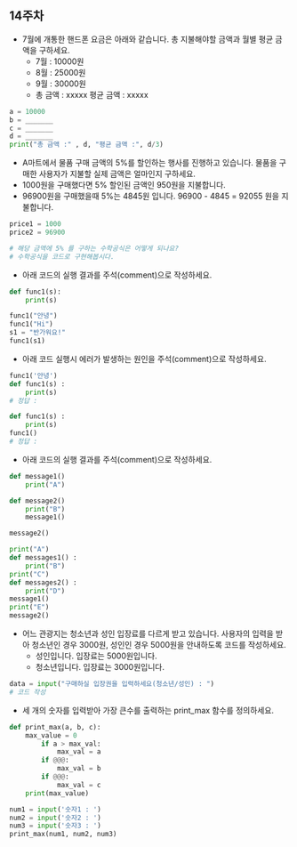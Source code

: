 ## 14주차

- 7월에 개통한 핸드폰 요금은 아래와 같습니다. 총 지불해야할 금액과 월별 평균 금액을 구하세요.
  - 7월 : 10000원
  - 8월 : 25000원
  - 9월 : 30000원
  - 총 금액 : xxxxx 평균 금액 : xxxxx
```python
a = 10000
b = _______
c = _______
d = _______
print("총 금액 :" , d, "평균 금액 :", d/3)
```

- A마트에서 물품 구매 금액의 5%를 할인하는 행사를 진행하고 있습니다. 물품을 구매한 사용자가 지불할 실제 금액은 얼마인지 구하세요.
 - 1000원을 구매했다면 5% 할인된 금액인 950원을 지불합니다.
 - 96900원을 구매했을때 5%는 4845원 입니다. 96900 - 4845 = 92055 원을 지불합니다.

```python
price1 = 1000
price2 = 96900

# 해당 금액에 5% 를 구하는 수학공식은 어떻게 되나요?
# 수학공식을 코드로 구현해봅시다.
```

- 아래 코드의 실행 결과를 주석(comment)으로 작성하세요.

```python
def func1(s):
    print(s)

func1("안녕")
func1("Hi")
s1 = "반가워요!"
func1(s1)
```

- 아래 코드 실행시 에러가 발생하는 원인을 주석(comment)으로 작성하세요.

```python
func1('안녕')
def func1(s) :
    print(s)
# 정답 : 
```

```python
def func1(s) :
    print(s)
func1()
# 정답 : 
```

- 아래 코드의 실행 결과를 주석(comment)으로 작성하세요.

```python
def message1()
    print("A")

def message2()
    print("B")
    message1()

message2()
```

```python
print("A")
def messages1() :
    print("B")
print("C")
def messages2() :
    print("D")
message1()
print("E")
message2()
```

- 어느 관광지는 청소년과 성인 입장료를 다르게 받고 있습니다. 사용자의 입력을 받아 청소년인 경우 3000원, 성인인 경우 5000원을 안내하도록 코드를 작성하세요.
  - 성인입니다. 입장료는 5000원입니다.
  - 청소년입니다. 입장료는 3000원입니다.
```python
data = input("구매하실 입장권을 입력하세요(청소년/성인) : ")
# 코드 작성
```


- 세 개의 숫자를 입력받아 가장 큰수를 출력하는 print_max 함수를 정의하세요.

```python
def print_max(a, b, c):
    max_value = 0
        if a > max_val:
            max_val = a
        if @@@:
            max_val = b
        if @@@:
            max_val = c
    print(max_value)

num1 = input('숫자1 : ')
num2 = input('숫자2 : ')
num3 = input('숫자3 : ')
print_max(num1, num2, num3)
```

